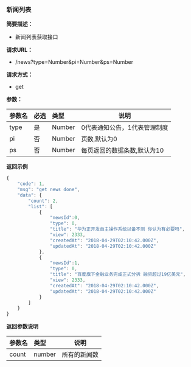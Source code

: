 ### 新闻列表

**简要描述：**
- 新闻列表获取接口

**请求URL：**
- /news?type=Number&pi=Number&ps=Number

**请求方式：**
- get

**参数：** 

|参数名|必选|类型|说明|
|:----    |:---|:----- |-----   |
|type |是  |Number | 0代表通知公告，1代表管理制度  |
|pi |否  |Number | 页数,默认为0 |
|ps |否  |Number | 每页返回的数据条数,默认为10  |

 **返回示例**

 ```js
 {
     "code": 1,
     "msg": "get news done",
     "data": {
         "count": 2,
         "list": [
             {
				 "newsId":0,
                 "type": 0,
                 "title": "华为正开发自主操作系统以备不测 你认为有必要吗",
                 "view": 2333,
                 "createdAt": "2018-04-29T02:10:42.000Z",
                 "updatedAt": "2018-04-29T02:10:42.000Z"
             },
             {
				 "newsId":1,
                 "type": 0,
                 "title": "百度旗下金融业务完成正式分拆 融资超过19亿美元",
                 "view": 2333,
                 "createdAt": "2018-04-29T02:10:42.000Z",
                 "updatedAt": "2018-04-29T02:10:42.000Z"
             }
         ]
     }
 }
 ```

  **返回参数说明** 

|参数名|类型|说明|
|:-----  |:-----|-----                           |
|count |number   |所有的新闻数  |